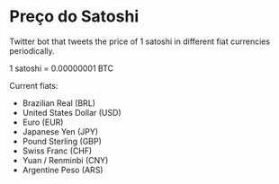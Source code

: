 # Preço do Satoshi

Twitter bot that tweets the price of 1 satoshi in different fiat currencies periodically.

1 satoshi = 0.00000001 BTC

Current fiats:
- Brazilian Real (BRL)
- United States Dollar (USD)
- Euro (EUR)
- Japanese Yen (JPY)
- Pound Sterling (GBP)
- Swiss Franc (CHF)
- Yuan / Renminbi (CNY)
- Argentine Peso (ARS)
